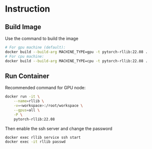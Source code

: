 # Instruction

## Build Image
Use the command to build the image
```bash
# For gpu machine (default):
docker build --build-arg MACHINE_TYPE=gpu -t pytorch-rllib:22.08 .
# For cpu machine:
docker build --build-arg MACHINE_TYPE=cpu -t pytorch-rllib:22.08 .
```

## Run Container

Recommended command for GPU node:
```bash
docker run -it \
    --name=rllib \
    -v=<workspace>:/root/workspace \
    --gpus=all \
    -P \
    pytorch-rllib:22.08
```

Then enable the ssh server and change the password
```bash
docker exec rllib service ssh start
docker exec -it rllib passwd
```
